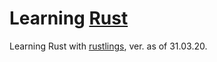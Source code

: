 # Learning [Rust](https://github.com/rust-lang)
Learning Rust with [rustlings](https://github.com/fmoko/rustlings), ver. as of 31.03.20.
